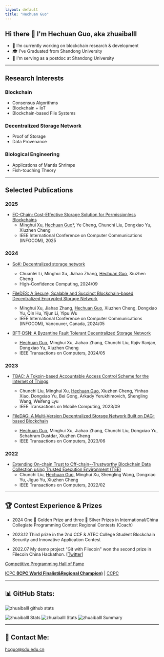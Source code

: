 ```yaml
---
layout: default
title: "Hechuan Guo"
---
```


## Hi there 👋 I'm Hechuan Guo, aka zhuaiballl

- 🔭 I’m currently working on blockchain research & development
- 🎓 I've Graduated from Shandong University
- 🍚 I'm serving as a postdoc at Shandong University

---
## Research Interests

### Blockchain

- Consensus Algorithms
- Blockchain + IoT
- Blockchain-based File Systems

### Decentralized Storage Network

- Proof of Storage
- Data Provenance

### Biological Engineering

- Applications of Mantis Shrimps
- Fish-touching Theory

---
## Selected Publications

### 2025

- [EC-Chain: Cost-Effective Storage Solution for Permissionless Blockchains]()
    - Minghui Xu, <u>Hechuan Guo*</u>, Ye Cheng, Chunchi Liu, Dongxiao Yu, Xiuzhen Cheng
    - IEEE International Conference on Computer Communications (INFOCOM), 2025

### 2024

- [SoK: Decentralized storage network](https://www.sciencedirect.com/science/article/pii/S2667295224000424)
    - Chuanlei Li, Minghui Xu, Jiahao Zhang, <u>Hechuan Guo</u>, Xiuzhen Cheng
  - High-Confidence Computing, 2024/09

- [FileDES: A Secure, Scalable and Succinct Blockchain-based Decentralized Encrypted Storage Network](https://ieeexplore.ieee.org/document/10621113)  
    - Minghui Xu, Jiahao Zhang, <u>Hechuan Guo</u>, Xiuzhen Cheng, Dongxiao Yu, Qin Hu, Yijun Li, Yipu Wu  
  - IEEE International Conference on Computer Communications (INFOCOM), Vancouver, Canada, 2024/05

- [BFT-DSN: A Byzantine Fault Tolerant Decentralized Storage Network](https://ieeexplore.ieee.org/abstract/document/10436433)
    - <u>Hechuan Guo</u>, Minghui Xu, Jiahao Zhang, Chunchi Liu, Rajiv Ranjan, Dongxiao Yu, Xiuzhen Cheng
  - IEEE Transactions on Computers, 2024/05

### 2023

- [TBAC: A Tokoin-based Accountable Access Control Scheme for the Internet of Things](https://ieeexplore.ieee.org/abstract/document/10255286)  
    - Chunchi Liu, Minghui Xu, <u>Hechuan Guo</u>, Xiuzhen Cheng, Yinhao Xiao, Dongxiao Yu, Bei Gong, Arkady Yerukhimovich, Shengling Wang, Weifeng Lyu  
  - IEEE Transactions on Mobile Computing, 2023/09

- [FileDAG: A Multi-Version Decentralized Storage Network Built on DAG-based Blockchain](https://ieeexplore.ieee.org/document/10159425)  
    - <u>Hechuan Guo</u>, Minghui Xu, Jiahao Zhang, Chunchi Liu, Dongxiao Yu, Schahram Dustdar, Xiuzhen Cheng  
  - IEEE Transactions on Computers, 2023/06

### 2022

- [Extending On-chain Trust to Off-chain--Trustworthy Blockchain Data Collection using Trusted Execution Environment (TEE)](https://ieeexplore.ieee.org/abstract/document/9705115)
    - Chunchi Liu, <u>Hechuan Guo</u>, Minghui Xu, Shengling Wang, Dongxiao Yu, Jiguo Yu, Xiuzhen Cheng  
  - IEEE Transactions on Computers, 2022/02

---
## 🏆 Contest Experience & Prizes

- 2024 One 🏅 Golden Prize and three 🥈 Silver Prizes in International/China Collegiate Programming Contest Regional Contests (Coach)

- 2023.12 Third prize in the 2nd CCF & ATEC College Student Blockchain Security and Innovative Application Contest

- 2022.07 My demo project "Git with Filecoin" won the second prize in Filecoin China Hackathon. [[Twitter](https://x.com/Filecoin/status/1554491609668100098?s=20)]

[Competitive Programming Hall of Fame](https://cphof.org/profile/topcoder:zhuaiballl) 

[ICPC **(ICPC World Finalist&Regional Champion)**](https://icpc.global/ICPCID/2E9RAMPG2O1V) | [CCPC](https://ccpc.io/post/92)

---
## 📊 GitHub Stats:
![zhuaiballl github stats](https://github-readme-stats.vercel.app/api?username=zhuaiballl&theme=radical&show_icons=true&count_private=true)

![zhuaiballl Stats](https://github-profile-summary-cards.vercel.app/api/cards/repos-per-language?username=zhuaiballl&theme=solarized_dark)
![zhuaiballl Stats](https://github-profile-summary-cards.vercel.app/api/cards/most-commit-language?username=zhuaiballl&theme=solarized_dark)
![zhuaiballl Summary](https://github-profile-summary-cards.vercel.app/api/cards/profile-details?username=zhuaiballl&theme=solarized_dark)

---
## 📧 Contact Me:
hcguo@sdu.edu.cn
